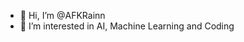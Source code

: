 - 👋 Hi, I’m @AFKRainn
- 👀 I’m interested in AI, Machine Learning and Coding


<!---
AFKRainn/AFKRainn is a ✨ special ✨ repository because its `README.md` (this file) appears on your GitHub profile.
You can click the Preview link to take a look at your changes.
--->
